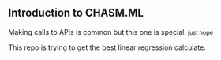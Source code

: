## Introduction to CHASM.ML

Making calls to APIs is common but this one is special.
<small>just hope</small>

This repo is trying to get the best linear regression calculate.
